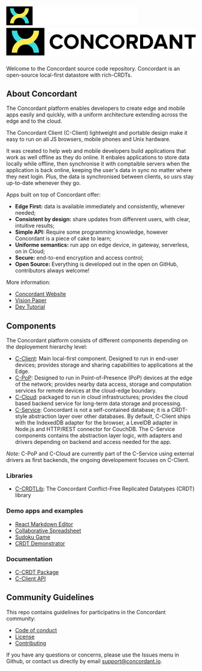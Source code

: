 # ![Concordant Logo](./concordant-logo-dark.svg#gh-dark-mode-only) ![Concordant Logo](./concordant-logo-light.svg#gh-light-mode-only)

Welcome to the Concordant source code repository. Concordant is an open-source local-first datastore with rich-CRDTs.

## About Concordant

The Concordant platform enables developers to create edge and mobile apps easily and quickly, with a uniform architecture extending across the edge and to the cloud.

The Concordant Client (C-Client) lightweight and portable design make it easy to run on all JS browsers, mobile phones and Unix hardware.

It was created to help web and mobile developers build applications that work as well offline as they do online. It enbales applications to store data locally while offline, then synchronise it with comptaible servers when the application is back online, keeping the user's data in sync no matter where they next login. Plus, the data is synchronised between clients, so usrs stay up-to-date whenever they go.

Apps built on top of Concordant offer:

- **Edge First:** data is available immediately and consistently, whenever needed;
- **Consistent by design:** share updates from diffenrent users, with clear, intuitive results;
- **Simple API:** Require some programming knowledge, however Concordant is a piece of cake to learn;
- **Uniforme semantics:** run app on edge device, in gateway, serverless, on in Cloud;
- **Secure:** end-to-end encryption and access control;
- **Open Source:** Everything is developed out in the open on GitHub, contributors always welcome!

More information:

- [Concordant Website](https://concordant.io)
- [Vision Paper](https://concordant.io/uploads/visionpaper-concordant_2020.pdf)
- [Dev Tutorial](https://concordant.io/tutorial)

## Components

The Concordant platform consists of different components depending on the deployement hierarchy level:

- [C-Client](https://github.com/concordant/c-client): Main local-first component. Designed to run in end-user devices; provides storage and sharing capabilities to applications at the Edge.
- [C-PoP](https://github.com/concordant/c-service): Designed to run in Point-of-Presence (PoP) devices at the edge of the network; provides nearby data access, storage and computation services for remote devices at the cloud-edge boundary.
- [C-Cloud](https://github.com/concordant/c-service): packaged to run in cloud infrastructures; provides the cloud based backend service for long-term data storage and processing.
- [C-Service](https://github.com/concordant/c-service): Concordant is not a self-contained database; it is a CRDT-style abstraction layer over other databases. By default, C-Client ships with the IndexedDB adapter for the browser, a LevelDB adapter in Node.js and HTTP/REST connector for CouchDB. The C-Service components contains the abstraction layer logic, with adapters and drivers depending on backend and access needed for the app.

*Note:* C-PoP and C-Cloud are currently part of the C-Service using external drivers as first backends, the ongoing developement focuses on C-Client.

### Libraries

- [C-CRDTLib](https://github.com/concordant/c-crdtlib): The Concordant Conflict-Free Replicated Datatypes (CRDT) library

### Demo apps and examples

- [React Markdown Editor](https://github.com/concordant/c-markdown-editor)
- [Collaborative Spreadsheet](https://github.com/itoumlilt/CRDT-Spreasheet)
- [Sudoku Game](https://github.com/concordant/c-sudoku)
- [CRDT Demonstrator](https://github.com/concordant/c-sudoku)

### Documentation

- [C-CRDT Package](https://concordant.gitlabpages.inria.fr/software/c-crdtlib/c-crdtlib/)
- [C-Client API](https://concordant.gitlabpages.inria.fr/software/c-client/c-client/)

## Community Guidelines

This repo contains guidelines for participatins in the Concordant community:

- [Code of conduct](./CODE_OF_CONDUCT.md)
- [License](./LICENSE)
- [Contributing](./CONTRIBUTING.md)

If you have any questions or concerns, please use the Issues menu in Github, or contact us directly by email [support@concordant.io](mailto:support@concordant.io).
